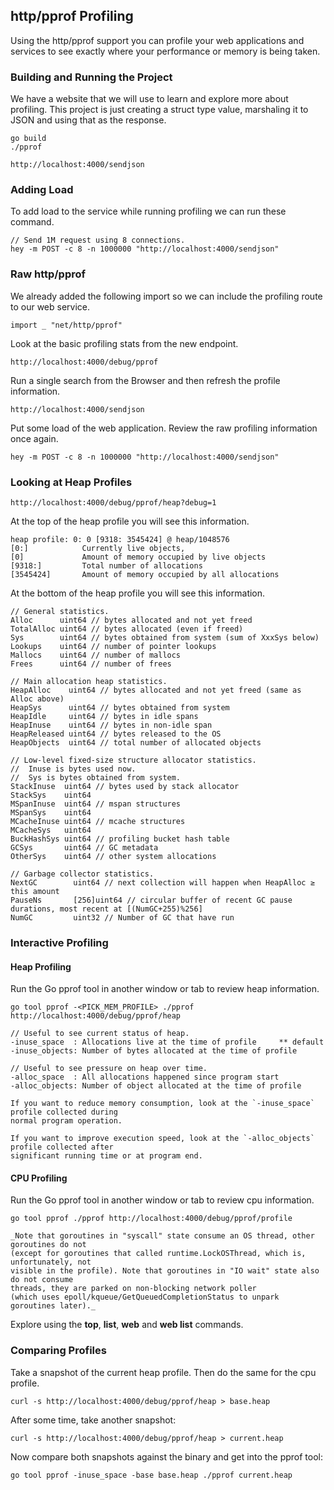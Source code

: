 ## http/pprof Profiling

Using the http/pprof support you can profile your web applications and services to see exactly where your performance or memory is being taken.

### Building and Running the Project

We have a website that we will use to learn and explore more about profiling. This project is just creating a struct type value, marshaling it to JSON and using that as the response.

	go build
	./pprof

	http://localhost:4000/sendjson

### Adding Load

To add load to the service while running profiling we can run these command.

	// Send 1M request using 8 connections.
	hey -m POST -c 8 -n 1000000 "http://localhost:4000/sendjson"

### Raw http/pprof

We already added the following import so we can include the profiling route to our web service.

	import _ "net/http/pprof"

Look at the basic profiling stats from the new endpoint.

	http://localhost:4000/debug/pprof

Run a single search from the Browser and then refresh the profile information.

	http://localhost:4000/sendjson

Put some load of the web application. Review the raw profiling information once again.

	hey -m POST -c 8 -n 1000000 "http://localhost:4000/sendjson"

### Looking at Heap Profiles

	http://localhost:4000/debug/pprof/heap?debug=1

At the top of the heap profile you will see this information.
```
heap profile: 0: 0 [9318: 3545424] @ heap/1048576
[0:] 		    Currently live objects,
[0] 		    Amount of memory occupied by live objects
[9318:] 	    Total number of allocations
[3545424] 	    Amount of memory occupied by all allocations
```

At the bottom of the heap profile you will see this information.
```
// General statistics.
Alloc      uint64 // bytes allocated and not yet freed
TotalAlloc uint64 // bytes allocated (even if freed)
Sys        uint64 // bytes obtained from system (sum of XxxSys below)
Lookups    uint64 // number of pointer lookups
Mallocs    uint64 // number of mallocs
Frees      uint64 // number of frees

// Main allocation heap statistics.
HeapAlloc    uint64 // bytes allocated and not yet freed (same as Alloc above)
HeapSys      uint64 // bytes obtained from system
HeapIdle     uint64 // bytes in idle spans
HeapInuse    uint64 // bytes in non-idle span
HeapReleased uint64 // bytes released to the OS
HeapObjects  uint64 // total number of allocated objects

// Low-level fixed-size structure allocator statistics.
//	Inuse is bytes used now.
//	Sys is bytes obtained from system.
StackInuse  uint64 // bytes used by stack allocator
StackSys    uint64
MSpanInuse  uint64 // mspan structures
MSpanSys    uint64
MCacheInuse uint64 // mcache structures
MCacheSys   uint64
BuckHashSys uint64 // profiling bucket hash table
GCSys       uint64 // GC metadata
OtherSys    uint64 // other system allocations

// Garbage collector statistics.
NextGC        uint64 // next collection will happen when HeapAlloc ≥ this amount
PauseNs       [256]uint64 // circular buffer of recent GC pause durations, most recent at [(NumGC+255)%256]
NumGC         uint32 // Number of GC that have run
```

### Interactive Profiling

#### Heap Profiling

Run the Go pprof tool in another window or tab to review heap information.

	go tool pprof -<PICK_MEM_PROFILE> ./pprof http://localhost:4000/debug/pprof/heap

	// Useful to see current status of heap.
	-inuse_space  : Allocations live at the time of profile  	** default
	-inuse_objects: Number of bytes allocated at the time of profile

	// Useful to see pressure on heap over time.
	-alloc_space  : All allocations happened since program start
	-alloc_objects: Number of object allocated at the time of profile

	If you want to reduce memory consumption, look at the `-inuse_space` profile collected during
	normal program operation.
	
	If you want to improve execution speed, look at the `-alloc_objects` profile collected after
	significant running time or at program end.

#### CPU Profiling

Run the Go pprof tool in another window or tab to review cpu information.

	go tool pprof ./pprof http://localhost:4000/debug/pprof/profile

	_Note that goroutines in "syscall" state consume an OS thread, other goroutines do not
	(except for goroutines that called runtime.LockOSThread, which is, unfortunately, not
	visible in the profile). Note that goroutines in "IO wait" state also do not consume
	threads, they are parked on non-blocking network poller
	(which uses epoll/kqueue/GetQueuedCompletionStatus to unpark goroutines later)._

Explore using the **top**, **list**, **web** and **web list** commands.

### Comparing Profiles

Take a snapshot of the current heap profile. Then do the same for the cpu profile.

    curl -s http://localhost:4000/debug/pprof/heap > base.heap

After some time, take another snapshot:

    curl -s http://localhost:4000/debug/pprof/heap > current.heap

Now compare both snapshots against the binary and get into the pprof tool:

    go tool pprof -inuse_space -base base.heap ./pprof current.heap
